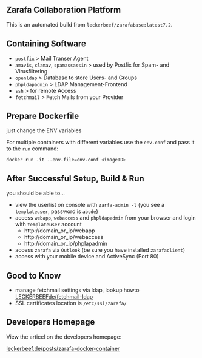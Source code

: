 ## Zarafa Collaboration Platform ##
This is an automated build from `leckerbeef/zarafabase:latest7.2`.

## Containing Software ##
  - `postfix` > Mail Transer Agent
  - `amavis`, `clamav`, `spamassassin` > used by Postfix for Spam- and Virusfiltering
  - `openldap` > Database to store Users- and Groups
  - `phpldapadmin` > LDAP Management-Frontend
  - `ssh` > for remote Access
  - `fetchmail` > Fetch Mails from your Provider

## Prepare Dockerfile ##
just change the ENV variables

For multiple containers with different variables use the `env.conf` and pass it to the `run` command:

`docker run -it --env-file=env.conf <imageID>`

## After Successful Setup, Build & Run ##
you should be able to...

  - view the userlist on console with `zarfa-admin -l` (you see a `templateuser`, password is `abcde`)
  - access `webapp`, `webaccess` and `phpldapadmin` from your browser and login with `templateuser` account
    - http://domain_or_ip/webapp
    - http://domain_or_ip/webaccess
    - http://domain_or_ip/phplapadmin
  - access `zarafa` via `Outlook` (be sure you have installed `zarafaclient`)
  - access with your mobile device and ActiveSync (Port 80)

## Good to Know ##
  - manage fetchmail settings via ldap, lookup howto [LECKERBEEFde/fetchmail-ldap][2]
  - SSL certificates location is `/etc/ssl/zarafa/`

## Developers Homepage ##

View the articel on the developers homepage:

[leckerbeef.de/posts/zarafa-docker-container][1]


  [1]: http://leckerbeef.de/zarafa-docker-container-nearly-full-featured/
  [2]: https://github.com/LECKERBEEFde/fetchmail-ldap
